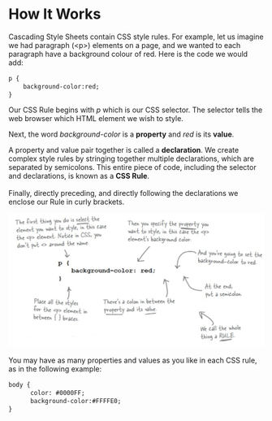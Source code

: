 
# How It Works
Cascading Style Sheets contain CSS style rules. For example, let us imagine we had paragraph (&lt;p&gt;)  elements on a page, and we wanted to each paragraph have a background colour of red. Here is the code we would add:
~~~
p {
    background-color:red;
}
~~~
Our CSS Rule begins with *p* which is our CSS selector. The selector tells the web browser which HTML element we wish to style.

Next, the word *background-color* is a **property** and *red* is its **value**.

A property and value pair together is called a **declaration**. We create complex style rules by stringing together multiple declarations, which are separated by semicolons. This entire piece of code, including the selector and declarations, is known as a **CSS Rule**.
<br><br>Finally, directly preceding, and directly following the declarations we enclose our Rule in curly brackets.

![](img/cssrule.png)

You may have as many properties and values as you like in each CSS rule, as in the following example:
~~~
body {
      color: #0000FF;
      background-color:#FFFFE0;
}
~~~